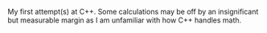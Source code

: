 My first attempt(s) at C++. Some calculations may be off by an insignificant but measurable margin as I am unfamiliar with how C++ handles math.
